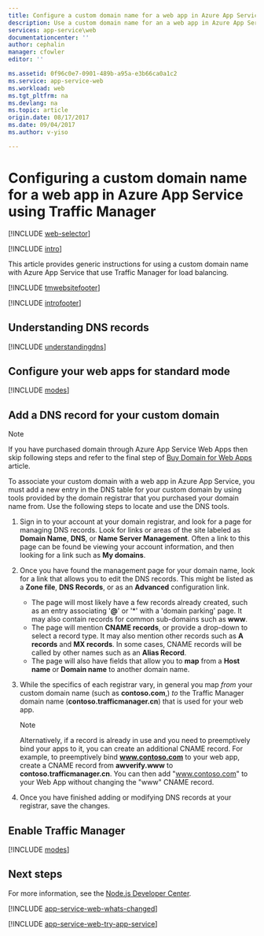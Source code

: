 ```yaml
---
title: Configure a custom domain name for a web app in Azure App Service that uses Traffic Manager for load balancing.
description: Use a custom domain name for an a web app in Azure App Service that includes Traffic Manager for load balancing.
services: app-service\web
documentationcenter: ''
author: cephalin
manager: cfowler
editor: ''

ms.assetid: 0f96c0e7-0901-489b-a95a-e3b66ca0a1c2
ms.service: app-service-web
ms.workload: web
ms.tgt_pltfrm: na
ms.devlang: na
ms.topic: article
origin.date: 08/17/2017
ms.date: 09/04/2017
ms.author: v-yiso

---
```

# Configuring a custom domain name for a web app in Azure App Service using Traffic Manager
[!INCLUDE [web-selector](../../includes/websites-custom-domain-selector.md)]

[!INCLUDE [intro](../../includes/custom-dns-web-site-intro-traffic-manager.md)]

This article provides generic instructions for using a custom domain name with Azure App Service that use Traffic Manager for load balancing.

[!INCLUDE [tmwebsitefooter](../../includes/custom-dns-web-site-traffic-manager-notes.md)]

[!INCLUDE [introfooter](../../includes/custom-dns-web-site-intro-notes.md)]

<a name="understanding-records"></a>

## Understanding DNS records
[!INCLUDE [understandingdns](../../includes/custom-dns-web-site-understanding-dns-traffic-manager.md)]

<a name="bkmk_configsharedmode"></a>

## Configure your web apps for standard mode
[!INCLUDE [modes](../../includes/custom-dns-web-site-modes-traffic-manager.md)]

<a name="bkmk_configurecname"></a>

## Add a DNS record for your custom domain

> [!NOTE]
> If you have purchased domain through Azure App Service Web Apps then skip following steps and refer to the final step of [Buy Domain for Web Apps](custom-dns-web-site-buydomains-web-app.md) article.
> 
> 

To associate your custom domain with a web app in Azure App Service, you must add a new entry in the DNS table for your custom domain by using tools provided by the domain registrar that you purchased your domain name from. Use the following steps to locate and use the DNS tools.

1. Sign in to your account at your domain registrar, and look for a page for managing DNS records. Look for links or areas of the site labeled as **Domain Name**, **DNS**, or **Name Server Management**. Often a link to this page can be found be viewing your account information, and then looking for a link such as **My domains**.
2. Once you have found the management page for your domain name, look for a link that allows you to edit the DNS records. This might be listed as a **Zone file**, **DNS Records**, or as an **Advanced** configuration link.

   * The page will most likely have a few records already created, such as an entry associating '**@**' or '\*' with a 'domain parking' page. It may also contain records for common sub-domains such as **www**.
   * The page will mention **CNAME records**, or provide a drop-down to select a record type. It may also mention other records such as **A records** and **MX records**. In some cases, CNAME records will be called by other names such as an **Alias Record**.
   * The page will also have fields that allow you to **map** from a **Host name** or **Domain name** to another domain name.
3. While the specifics of each registrar vary, in general you map *from* your custom domain name (such as **contoso.com**,) *to* the Traffic Manager domain name (**contoso.trafficmanager.cn**) that is used for your web app.

   > [!NOTE]
   > Alternatively, if a record is already in use and you need to preemptively bind your apps to it, you can create an additional CNAME record. For example, to preemptively bind **www.contoso.com** to your web app, create a CNAME record from **awverify.www** to **contoso.trafficmanager.cn**. You can then add "www.contoso.com" to your Web App without changing the "www" CNAME record.
   > 
   > 
4. Once you have finished adding or modifying DNS records at your registrar, save the changes.

<a name="enabledomain"></a>

## Enable Traffic Manager
[!INCLUDE [modes](../../includes/custom-dns-web-site-enable-on-traffic-manager.md)]

## Next steps
For more information, see the [Node.js Developer Center](/develop/nodejs/).

[!INCLUDE [app-service-web-whats-changed](../../includes/app-service-web-whats-changed.md)]

[!INCLUDE [app-service-web-try-app-service](../../includes/app-service-web-try-app-service.md)]

<!-- URL List -->